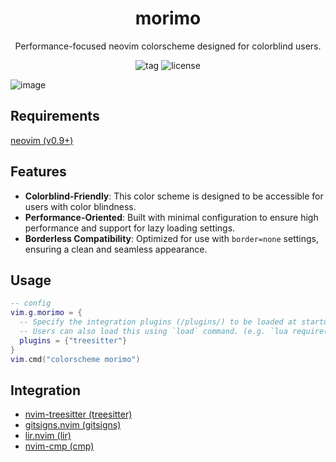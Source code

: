 <h1 align="center">morimo</h1>
<div align="center">
  <p>Performance-focused neovim colorscheme designed for colorblind users.</p>
  <img alt="tag" src="https://img.shields.io/github/v/tag/ttak0422/morimo?style=for-the-badge&label=latest%20tag&color=orange">
  <img alt="license" src="https://img.shields.io/github/license/ttak0422/morimo?style=for-the-badge">
</div>

![image](https://github.com/ttak0422/morimo/assets/15827817/8ec442bb-47d2-4fc9-b505-477394b3ee7b)

## Requirements

[neovim (v0.9+)](https://github.com/neovim/neovim)

## Features

- **Colorblind-Friendly**: This color scheme is designed to be accessible for users with color blindness.
- **Performance-Oriented**: Built with minimal configuration to ensure high performance and support for lazy loading settings.
- **Borderless Compatibility**: Optimized for use with `border=none` settings, ensuring a clean and seamless appearance.

## Usage

```lua
-- config
vim.g.morimo = {
  -- Specify the integration plugins (/plugins/) to be loaded at startup.
  -- Users can also load this using `load` command. (e.g. `lua require("morimo").load("treesitter")`)
  plugins = {"treesitter"}
}
vim.cmd("colorscheme morimo")
```

## Integration 

- [nvim-treesitter (treesitter)](https://github.com/nvim-treesitter/nvim-treesitter)
- [gitsigns.nvim (gitsigns)](https://github.com/lewis6991/gitsigns.nvim)
- [lir.nvim (lir)](https://github.com/tamago324/lir.nvim)
- [nvim-cmp (cmp)](https://github.com/hrsh7th/nvim-cmp)
